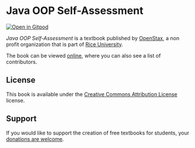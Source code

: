 # Java OOP Self-Assessment

[![Open in Gitpod](https://gitpod.io/button/open-in-gitpod.svg)](https://gitpod.io/from-referrer/)

_Java OOP Self-Assessment_ is a textbook published by [OpenStax](https://openstax.org/), a non profit organization that is part of [Rice University](https://www.rice.edu/).

The book can be viewed [online](https://github.com/cnx-user-books/cnxbook-java-oop-self-assessment/releases/latest), where you can also see a list of contributors.

## License
This book is available under the [Creative Commons Attribution License](./LICENSE) license.

## Support
If you would like to support the creation of free textbooks for students, your [donations are welcome](https://riceconnect.rice.edu/donation/support-openstax-banner).
